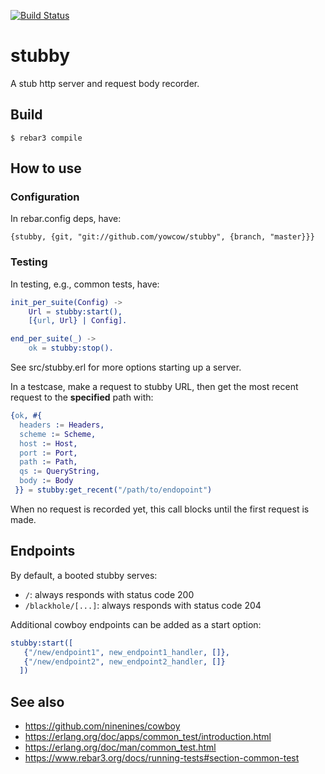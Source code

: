 [![Build Status](https://travis-ci.com/yowcow/stubby.svg?branch=master)](https://travis-ci.com/yowcow/stubby)

stubby
======

A stub http server and request body recorder.


Build
-----

    $ rebar3 compile


How to use
----------

### Configuration

In rebar.config deps, have:

    {stubby, {git, "git://github.com/yowcow/stubby", {branch, "master}}}

### Testing

In testing, e.g., common tests, have:

```erlang
init_per_suite(Config) ->
    Url = stubby:start(),
    [{url, Url} | Config].

end_per_suite(_) ->
    ok = stubby:stop().
```

See src/stubby.erl for more options starting up a server.

In a testcase, make a request to stubby URL, then get the most recent request to the **specified** path with:

```erlang
{ok, #{
  headers := Headers,
  scheme := Scheme,
  host := Host,
  port := Port,
  path := Path,
  qs := QueryString,
  body := Body
 }} = stubby:get_recent("/path/to/endopoint")
```

When no request is recorded yet, this call blocks until the first request is made.


Endpoints
---------

By default, a booted stubby serves:

* `/`: always responds with status code 200
* `/blackhole/[...]`: always responds with status code 204

Additional cowboy endpoints can be added as a start option:

```erlang
stubby:start([
   {"/new/endpoint1", new_endpoint1_handler, []},
   {"/new/endpoint2", new_endpoint2_handler, []}
  ])
```


See also
--------

* https://github.com/ninenines/cowboy
* https://erlang.org/doc/apps/common_test/introduction.html
* https://erlang.org/doc/man/common_test.html
* https://www.rebar3.org/docs/running-tests#section-common-test
